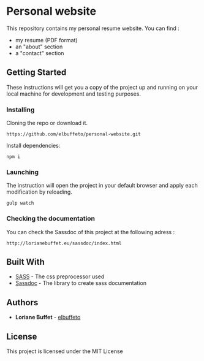 # Personal website

This repository contains my personal resume website. You can find :
* my resume (PDF format)
* an "about" section
* a "contact" section

## Getting Started

These instructions will get you a copy of the project up and running on your local machine for development and testing purposes.

### Installing

Cloning the repo or download it.

```
https://github.com/elbuffeto/personal-website.git
```

Install dependencies:

```
npm i
```

### Launching

The instruction will open the project in your default browser and apply each modification by reloading.

```
gulp watch
```

### Checking the documentation

You can check the Sassdoc of this project at the following adress :

```
http://lorianebuffet.eu/sassdoc/index.html 
```

## Built With

* [SASS](https://sass-lang.com/) - The css preprocessor used
* [Sassdoc](http://sassdoc.com/) - The library to create sass documentation

## Authors

* **Loriane Buffet** - [elbuffeto](https://github.com/elbuffeto)


## License

This project is licensed under the MIT License
